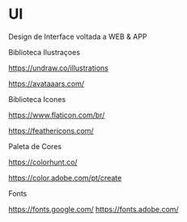 # UI
Design de Interface voltada a WEB &amp; APP

Biblioteca Ilustraçoes

https://undraw.co/illustrations

https://avataaars.com/

Biblioteca Icones

https://www.flaticon.com/br/

https://feathericons.com/


Paleta de Cores

https://colorhunt.co/

https://color.adobe.com/pt/create


Fonts

https://fonts.google.com/
https://fonts.adobe.com/


